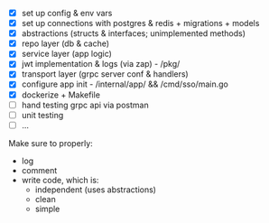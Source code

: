 - [x] set up config & env vars
- [x] set up connections with postgres & redis + migrations + models
- [x] abstractions (structs & interfaces; unimplemented methods)
- [x] repo layer (db & cache)
- [x] service layer (app logic)
- [x] jwt implementation & logs (via zap) - /pkg/
- [x] transport layer (grpc server conf & handlers)
- [x] configure app init - /internal/app/ && /cmd/sso/main.go
- [x] dockerize + Makefile
- [ ] hand testing grpc api via postman
- [ ] unit testing
- [ ] ...

Make sure to properly:
- log
- comment
- write code, which is:
    - independent (uses abstractions)
    - clean
    - simple